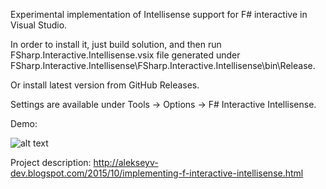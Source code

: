 Experimental implementation of Intellisense support for F# interactive in Visual Studio.

In order to install it, just build solution, and then run FSharp.Interactive.Intellisense.vsix file generated under
FSharp.Interactive.Intellisense\FSharp.Interactive.Intellisense\bin\Release.

Or install latest version from GitHub Releases.

Settings are available under Tools -> Options -> F# Interactive Intellisense.

Demo:

![alt text](https://raw.githubusercontent.com/vlasenkoalexey/FSharp.Interactive.Intellisense/master/Demo.png "FSI Intellisense demo")

Project description: http://alekseyv-dev.blogspot.com/2015/10/implementing-f-interactive-intellisense.html
